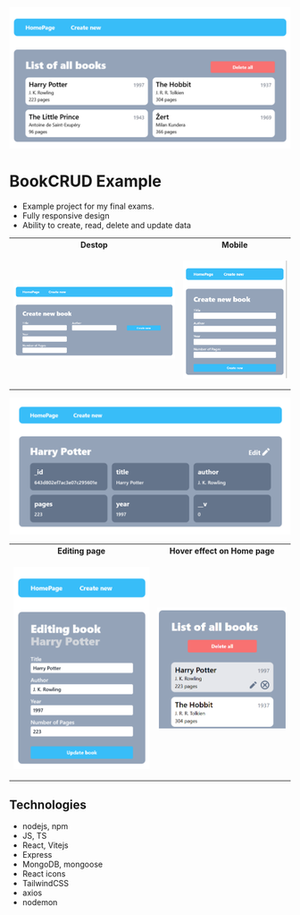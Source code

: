 ![Title image](./docs/img/title.png)

# BookCRUD Example

- Example project for my final exams.
- Fully responsive design
- Ability to create, read, delete and update data


<table>
<tr>
<th> Destop </th>
<th> Mobile </th>
</tr>
<tr>
<td>

![](./docs/img/createBookDesktop.png)

</td>
<td>

![](./docs/img/createBookMobile.png)

</td>
</tr>
</table>

![](./docs/img/bookViewDesktop.png)

<table>
<tr>
<th> Editing page </th>
<th> Hover effect on Home page </th>
</tr>
<tr>
<td>

![](./docs/img/editBookMobile.png)

</td>
<td>

![](./docs/img/hoverEffect.png)

</td>
</tr>
</table>

## Technologies

- nodejs, npm
- JS, TS
- React, Vitejs
- Express
- MongoDB, mongoose
- React icons
- TailwindCSS
- axios
- nodemon